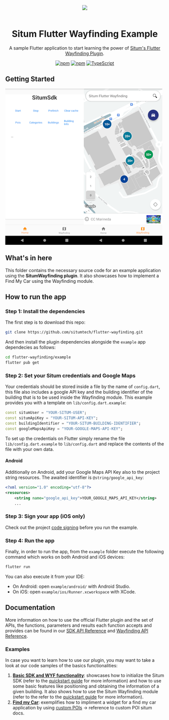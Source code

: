 <p align="center"> <img width="233" src="https://situm.com/wp-content/themes/situm/img/logo-situm.svg" style="margin-bottom:1rem" />
<h1 align="center">Situm Flutter Wayfinding Example</h1>
</p>

<div align="center" style="text-align:center">

A sample Flutter application to start learning the power of [Situm's Flutter Wayfinding Plugin](../README.md).

</div>

<div align="center" style="text-align:center">

[![npm](https://img.shields.io/npm/dm/react-native-situm-plugin.svg)](https://www.npmjs.com/package/react-native-situm-plugin) [![npm](https://img.shields.io/npm/v/react-native-situm-plugin.svg)](https://www.npmjs.com/package/react-native-situm-plugin) [![TypeScript](https://badges.frapsoft.com/typescript/code/typescript.svg?v=101)](https://github.com/ellerbrock/typescript-badges/)

</div>

## Getting Started

<div align="center" style="display: flex;">
    <img src="./docs/assets/home_preview.png" alt="home_preview">
    <img src="./docs/assets/wyf_preview.png" alt="wyf_preview">
</div>

## What's in here <a name="whatsinhere"/>

This folder contains the necessary source code for an example application using the **SitumWayfinding plugin**. It also showcases how to implement a Find My Car using the Wayfinding module.

## How to run the app <a name="howtorun"/>

### Step 1: Install the dependencies <a name="dependencies"/>

The first step is to download this repo:

```bash
git clone https://github.com/situmtech/flutter-wayfinding.git
```

And then install the plugin dependencies alongside the `example` app dependecies as follows:

```bash
cd flutter-wayfinding/example
flutter pub get
```

### Step 2: Set your Situm credentials and Google Maps <a name="config"/>

Your credentials should be stored inside a file by the name of `config.dart`, this file also includes a google API key and the building identifier of the building that is to be used inside the Wayfinding module. This example provides you with a template on `lib/config.dart.example`:

```dart
const situmUser = "YOUR-SITUM-USER";
const situmApiKey = "YOUR-SITUM-API-KEY";
const buildingIdentifier = "YOUR-SITUM-BUILDING-IDENTIFIER";
const googleMapsApiKey = "YOUR-GOOGLE-MAPS-API-KEY";
```

To set up the credentials on Flutter simply rename the file `lib/config.dart.example` to `lib/config.dart` and replace the contents of the file with your own data.

#### Android

Additionally on Android, add your Google Maps API Key also to the project string resources.
The awaited identifier is `@string/google_api_key`:

```xml
<?xml version="1.0" encoding="utf-8"?>
<resources>
    <string name="google_api_key">YOUR_GOOGLE_MAPS_API_KEY</string>
    ...
```

### Step 3: Sign your app <a name="signapplication"></a> (iOS only)

Check out the project [code signing](https://developer.apple.com/support/code-signing/) before you run the example.

### Step 4: Run the app <a name="runapplication"></a>

Finally, in order to run the app, from the `example` folder execute the following command which works on both Android and iOS devices:

```bash
flutter run
```

You can also execute it from your IDE:

- On Android: open `example/android/` with Android Studio.
- On iOS: open `example/ios/Runner.xcworkspace` with XCode.

## Documentation <a name="documentation"/>

More information on how to use the official Flutter plugin and the set of APIs, the functions, parameters and results each function accepts and provides can be found in our [SDK API Reference](https://pub.dev/documentation/situm_flutter_wayfinding/latest/situm_flutter_sdk/situm_flutter_sdk-library.html) and [Wayfinding API Reference](https://pub.dev/documentation/situm_flutter_wayfinding/latest/situm_flutter_wayfinding/situm_flutter_wayfinding-library.html).

### Examples

In case you want to learn how to use our plugin, you may want to take a look at our code samples of the basics functionalities:

1. [**Basic SDK and WYF functionality**](https://github.com/situmtech/flutter-wayfinding/blob/master/example/lib/main.dart): showcases how to initialize the Situm SDK (refer to the [quickstart guide](https://situm.com/docs/a-basic-flutter-app/) for more information) and how to use some basic features like positioning and obtaining the information of a given building. It also shows how to use the Situm Wayfinding module (refer to the refer to the [quickstart guide](https://situm.com/docs/flutter-quickstart-guide/) for more information).
2. [**Find my Car**](https://github.com/situmtech/flutter-wayfinding/tree/doc-find-my-car/example/lib/find_my_car): exemplifies how to impliment a widget for a find my car application by using [custom POIs]() -> reference to custom POI situm docs.
